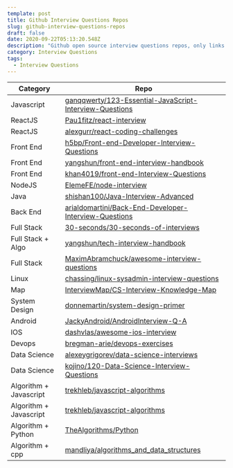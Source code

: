 ```yaml
---
template: post
title: Github Interview Questions Repos
slug: github-interview-questions-repos
draft: false
date: 2020-09-22T05:13:20.548Z
description: "Github open source interview questions repos, only links to repos "
category: Interview Questions
tags:
  - Interview Questions
---
```


Category | Repo
----------- | -----------
Javascript | [ganqqwerty/123-Essential-JavaScript-Interview-Questions](https://github.com/ganqqwerty/123-Essential-JavaScript-Interview-Questions)
ReactJS | [Pau1fitz/react-interview](https://github.com/Pau1fitz/react-interview)
ReactJS | [alexgurr/react-coding-challenges](https://github.com/alexgurr/react-coding-challenges)
Front End | [h5bp/Front-end-Developer-Interview-Questions](https://github.com/h5bp/Front-end-Developer-Interview-Questions)
Front End | [yangshun/front-end-interview-handbook](https://github.com/yangshun/front-end-interview-handbook)
Front End | [khan4019/front-end-Interview-Questions](https://github.com/khan4019/front-end-Interview-Questions)
NodeJS | [ElemeFE/node-interview](https://github.com/ElemeFE/node-interview)
Java | [shishan100/Java-Interview-Advanced](https://github.com/shishan100/Java-Interview-Advanced)
Back End | [arialdomartini/Back-End-Developer-Interview-Questions](https://github.com/arialdomartini/Back-End-Developer-Interview-Questions)
Full Stack | [30-seconds/30-seconds-of-interviews](https://github.com/30-seconds/30-seconds-of-interviews)
Full Stack + Algo | [yangshun/tech-interview-handbook](https://github.com/yangshun/tech-interview-handbook)
Full Stack | [MaximAbramchuck/awesome-interview-questions](https://github.com/MaximAbramchuck/awesome-interview-questions)
Linux | [chassing/linux-sysadmin-interview-questions](https://github.com/chassing/linux-sysadmin-interview-questions)
Map | [InterviewMap/CS-Interview-Knowledge-Map](https://github.com/InterviewMap/CS-Interview-Knowledge-Map/blob/master/README-EN.md)
System Design | [donnemartin/system-design-primer](https://github.com/donnemartin/system-design-primer)
Android | [JackyAndroid/AndroidInterview-Q-A](https://github.com/JackyAndroid/AndroidInterview-Q-A)
IOS | [dashvlas/awesome-ios-interview](https://github.com/dashvlas/awesome-ios-interview/blob/master/Resources/English.md)
Devops | [bregman-arie/devops-exercises](https://github.com/bregman-arie/devops-exercises)
Data Science | [alexeygrigorev/data-science-interviews](https://github.com/alexeygrigorev/data-science-interviews)
Data Science | [kojino/120-Data-Science-Interview-Questions](https://github.com/kojino/120-Data-Science-Interview-Questions)
Algorithm + Javascript | [trekhleb/javascript-algorithms](https://github.com/trekhleb/javascript-algorithms)
Algorithm + Javascript | [trekhleb/javascript-algorithms](https://github.com/trekhleb/javascript-algorithms)
Algorithm + Python | [TheAlgorithms/Python](https://github.com/TheAlgorithms/Python)
Algorithm + cpp | [mandliya/algorithms_and_data_structures](https://github.com/mandliya/algorithms_and_data_structures)